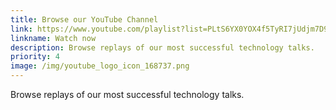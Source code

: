 ```yaml
---
title: Browse our YouTube Channel
link: https://www.youtube.com/playlist?list=PLtS6YX0YOX4f5TyRI7jUdjm7D9H4laNlF
linkname: Watch now
description: Browse replays of our most successful technology talks.
priority: 4
image: /img/youtube_logo_icon_168737.png
---
```

Browse replays of our most successful technology talks.